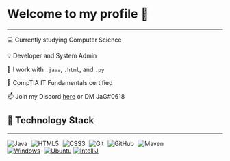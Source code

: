 <h1>Welcome to my profile 🚀</h1>
<hr>
<p>💻 Currently studying Computer Science</p>
<p>💡 Developer and System Admin</p>
<p>🔧 I work with <code>.java</code>, <code>.html</code>, and <code>.py</code></p>
<p>📓 CompTIA IT Fundamentals certified</p>
<p>📫 Join my Discord <a href="https://discord.gg/9SNENvp">here</a> or DM JaG#0618</p>

<h2>🔧 Technology Stack</h2>
<hr>
<div style="float: left;">
<img src="https://camo.githubusercontent.com/26494160f0c6dfac5f59378c594f1677d7e04258/68747470733a2f2f696d672e736869656c64732e696f2f62616467652f2d4a6176612d3043313332343f7374796c653d666c61742d737175617265266c6f676f3d6a617661266c6f676f436f6c6f723d666666666666" alt="Java" data-canonical-src="https://img.shields.io/badge/-Java-0C1324?style=flat-square&amp;logo=java&amp;logoColor=ffffff" style="max-width:100%; padding-right: 5px;">
<img src="https://camo.githubusercontent.com/b18e4848af8f415bc91a0adbbfaebd90a2f52f80/68747470733a2f2f696d672e736869656c64732e696f2f62616467652f2d48544d4c352d3043313332343f7374796c653d666c61742d737175617265266c6f676f3d68746d6c35266c6f676f436f6c6f723d666666666666" alt="HTML5" data-canonical-src="https://img.shields.io/badge/-HTML5-0C1324?style=flat-square&amp;logo=html5&amp;logoColor=ffffff" style="max-width:100%; padding-right: 5px;">
<img src="https://camo.githubusercontent.com/bdd152ff4b9801545916e9885b9e8aae08514cdf/68747470733a2f2f696d672e736869656c64732e696f2f62616467652f2d435353332d3043313332343f7374796c653d666c61742d737175617265266c6f676f3d63737333266c6f676f436f6c6f723d666666666666" alt="CSS3" data-canonical-src="https://img.shields.io/badge/-CSS3-0C1324?style=flat-square&amp;logo=css3&amp;logoColor=ffffff" style="max-width:100%; padding-right: 5px;">
<img src="https://camo.githubusercontent.com/58e31fb57155624fcd30cdf0ce24689576d121b7/68747470733a2f2f696d672e736869656c64732e696f2f62616467652f2d4769742d3043313332343f7374796c653d666c61742d737175617265266c6f676f3d676974266c6f676f436f6c6f723d666666666666" alt="Git" data-canonical-src="https://img.shields.io/badge/-Git-0C1324?style=flat-square&amp;logo=git&amp;logoColor=ffffff" style="max-width:100%; padding-right: 5px;">
<img src="https://camo.githubusercontent.com/dc0bca10c886860754cb45583b03654cf11eaf2c/68747470733a2f2f696d672e736869656c64732e696f2f62616467652f2d4769744875622d3043313332343f7374796c653d666c61742d737175617265266c6f676f3d676974687562266c6f676f436f6c6f723d666666666666" alt="GitHub" data-canonical-src="https://img.shields.io/badge/-GitHub-0C1324?style=flat-square&amp;logo=github&amp;logoColor=ffffff" style="max-width:100%; padding-right: 5px;">
  <img src="https://camo.githubusercontent.com/6accf90e63948d37aa2983545aa7346cde2d3088/68747470733a2f2f696d672e736869656c64732e696f2f62616467652f2d4d6176656e2d3043313332343f7374796c653d666c61742d737175617265266c6f676f3d6170616368652d6d6176656e266c6f676f436f6c6f723d666666666666" alt="Maven" data-canonical-src="https://img.shields.io/badge/-Maven-0C1324?style=flat-square&amp;logo=apache-maven&amp;logoColor=ffffff" style="max-width:100%; padding-right: 5px;">
</div>
<br>
<div style="float: left;" >
<a href="https://www.microsoft.com" rel="nofollow"><img src="https://camo.githubusercontent.com/61eec318f62520daeb9685db838569531453e491/68747470733a2f2f696d672e736869656c64732e696f2f62616467652f57696e646f77732d31302d3431393764313f7374796c653d666c61742d737175617265266c6f676f3d77696e646f7773266c6f676f436f6c6f723d666666666666266c6162656c436f6c6f723d304331333234" alt="Windows" data-canonical-src="https://img.shields.io/badge/Windows-10-4197d1?style=flat-square&amp;logo=windows&amp;logoColor=ffffff&amp;labelColor=0C1324" style="max-width:100%; padding-right: 5px;"></a>
<a href="https://www.ubuntu.com/" rel="nofollow"><img src="https://camo.githubusercontent.com/1c6ce8c1d91cbdbfc3a9d7326f26df8e59e68b6a/68747470733a2f2f696d672e736869656c64732e696f2f62616467652f5562756e74752d32302e30342d3236323537373f7374796c653d666c61742d737175617265266c6f676f3d7562756e7475266c6f676f436f6c6f723d666666666666266c6162656c436f6c6f723d304331333234" alt="Ubuntu" data-canonical-src="https://img.shields.io/badge/Ubuntu-20.04-262577?style=flat-square&amp;logo=ubuntu&amp;logoColor=ffffff&amp;labelColor=0C1324" style="max-width:100%;"></a>
<a href="https://www.jetbrains.com/idea/" rel="nofollow"><img src="https://camo.githubusercontent.com/d62c8ae0c3d3e07614b872245c145ac20d30e42c/68747470733a2f2f696d672e736869656c64732e696f2f62616467652f4944452d496e74656c6c694a2d4646334234433f7374796c653d666c61742d737175617265266c6f676f3d4a6574427261696e73266c6f676f436f6c6f723d666666666666266c6162656c436f6c6f723d304331333234" alt="IntelliJ" data-canonical-src="https://img.shields.io/badge/IDE-IntelliJ-FF3B4C?style=flat-square&amp;logo=JetBrains&amp;logoColor=ffffff&amp;labelColor=0C1324" style="max-width:100%; padding-right: 5px;"></a>
</div>
<!--
**jag-dev/jag-dev** is a ✨ _special_ ✨ repository because its `README.md` (this file) appears on your GitHub profile.

Here are some ideas to get you started:

- 🔭 I’m currently working on ...
- 🌱 I’m currently learning ...
- 👯 I’m looking to collaborate on ...
- 🤔 I’m looking for help with ...
- 💬 Ask me about ...
- 📫 How to reach me: ...
- 😄 Pronouns: ...
- ⚡ Fun fact: ...
-->
